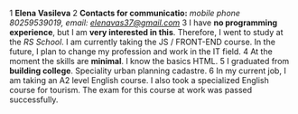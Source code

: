 1 **Elena Vasileva**
2 **Contacts for communicatio:** *mobile phone 80259539019, email: elenavas37@gmail.com*
3 I have **no programming experience**, but I am **very interested in this**. Therefore, I went to study at the *RS School*. I am currently taking the JS / FRONT-END course. In the future, I plan to change my profession and work in the IT field.
4 At the moment the skills are **minimal**. I know the basics HTML.
5 I graduated from **building college**. Speciality urban planning cadastre.
6 In my current job, I am taking an A2 level English course. I also took a specialized English course for tourism. The exam for this course at work was passed successfully.